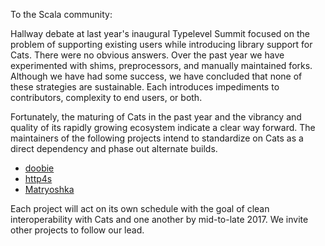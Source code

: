 To the Scala community:

Hallway debate at last year's inaugural Typelevel Summit focused on the problem of supporting existing users while introducing library support for Cats. There were no obvious answers. Over the past year we have experimented with shims, preprocessors, and manually maintained forks. Although we have had some success, we have concluded that none of these strategies are sustainable. Each introduces impediments to contributors, complexity to end users, or both.

Fortunately, the maturing of Cats in the past year and the vibrancy and quality of its rapidly growing ecosystem indicate a clear way forward. The maintainers of the following projects intend to standardize on Cats as a direct dependency and phase out alternate builds.

* [doobie](https://github.com/tpolecat/doobie)
* [http4s](https://github.com/http4s/http4s)
* [Matryoshka](https://github.com/slamdata/matryoshka)

Each project will act on its own schedule with the goal of clean interoperability with Cats and one another by mid-to-late 2017. We invite other projects to follow our lead.
